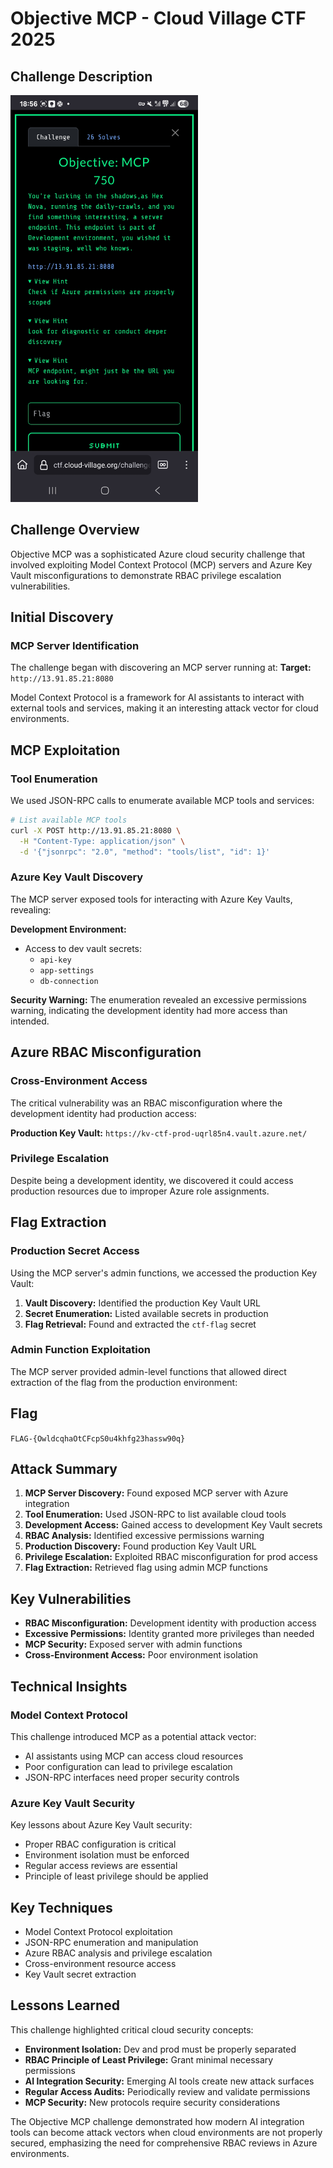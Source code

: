 # Objective MCP - Cloud Village CTF 2025

## Challenge Description

<img src="./Objective_MCP_750pts.jpg" width="300">

## Challenge Overview

Objective MCP was a sophisticated Azure cloud security challenge that involved exploiting Model Context Protocol (MCP) servers and Azure Key Vault misconfigurations to demonstrate RBAC privilege escalation vulnerabilities.

## Initial Discovery

### MCP Server Identification
The challenge began with discovering an MCP server running at:
**Target:** `http://13.91.85.21:8080`

Model Context Protocol is a framework for AI assistants to interact with external tools and services, making it an interesting attack vector for cloud environments.

## MCP Exploitation

### Tool Enumeration
We used JSON-RPC calls to enumerate available MCP tools and services:

```bash
# List available MCP tools
curl -X POST http://13.91.85.21:8080 \
  -H "Content-Type: application/json" \
  -d '{"jsonrpc": "2.0", "method": "tools/list", "id": 1}'
```

### Azure Key Vault Discovery
The MCP server exposed tools for interacting with Azure Key Vaults, revealing:

**Development Environment:**
- Access to dev vault secrets:
  - `api-key`
  - `app-settings` 
  - `db-connection`

**Security Warning:** The enumeration revealed an excessive permissions warning, indicating the development identity had more access than intended.

## Azure RBAC Misconfiguration

### Cross-Environment Access
The critical vulnerability was an RBAC misconfiguration where the development identity had production access:

**Production Key Vault:** `https://kv-ctf-prod-uqrl85n4.vault.azure.net/`

### Privilege Escalation
Despite being a development identity, we discovered it could access production resources due to improper Azure role assignments.

## Flag Extraction

### Production Secret Access
Using the MCP server's admin functions, we accessed the production Key Vault:

1. **Vault Discovery:** Identified the production Key Vault URL
2. **Secret Enumeration:** Listed available secrets in production
3. **Flag Retrieval:** Found and extracted the `ctf-flag` secret

### Admin Function Exploitation
The MCP server provided admin-level functions that allowed direct extraction of the flag from the production environment:

## Flag
`FLAG-{OwldcqhaOtCFcpS0u4khfg23hassw90q}`

## Attack Summary

1. **MCP Server Discovery:** Found exposed MCP server with Azure integration
2. **Tool Enumeration:** Used JSON-RPC to list available cloud tools  
3. **Development Access:** Gained access to development Key Vault secrets
4. **RBAC Analysis:** Identified excessive permissions warning
5. **Production Discovery:** Found production Key Vault URL
6. **Privilege Escalation:** Exploited RBAC misconfiguration for prod access
7. **Flag Extraction:** Retrieved flag using admin MCP functions

## Key Vulnerabilities

- **RBAC Misconfiguration:** Development identity with production access
- **Excessive Permissions:** Identity granted more privileges than needed
- **MCP Security:** Exposed server with admin functions
- **Cross-Environment Access:** Poor environment isolation

## Technical Insights

### Model Context Protocol
This challenge introduced MCP as a potential attack vector:
- AI assistants using MCP can access cloud resources
- Poor configuration can lead to privilege escalation
- JSON-RPC interfaces need proper security controls

### Azure Key Vault Security
Key lessons about Azure Key Vault security:
- Proper RBAC configuration is critical
- Environment isolation must be enforced
- Regular access reviews are essential
- Principle of least privilege should be applied

## Key Techniques
- Model Context Protocol exploitation
- JSON-RPC enumeration and manipulation
- Azure RBAC analysis and privilege escalation
- Cross-environment resource access
- Key Vault secret extraction

## Lessons Learned

This challenge highlighted critical cloud security concepts:
- **Environment Isolation:** Dev and prod must be properly separated
- **RBAC Principle of Least Privilege:** Grant minimal necessary permissions
- **AI Integration Security:** Emerging AI tools create new attack surfaces
- **Regular Access Audits:** Periodically review and validate permissions
- **MCP Security:** New protocols require security considerations

The Objective MCP challenge demonstrated how modern AI integration tools can become attack vectors when cloud environments are not properly secured, emphasizing the need for comprehensive RBAC reviews in Azure environments.